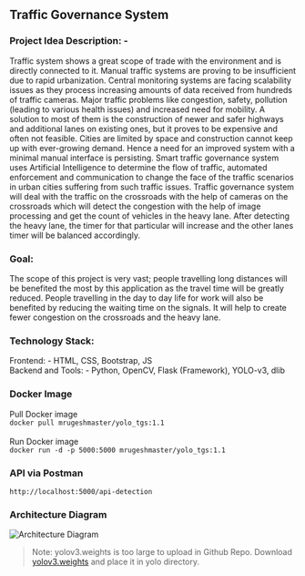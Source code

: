 

## Traffic Governance System

### Project Idea Description: -
Traffic system shows a great scope of trade with the environment and is directly connected to it. Manual traffic systems are proving to be insufficient due to rapid urbanization. Central monitoring systems are facing scalability issues as they process increasing amounts of data received from hundreds of traffic cameras. Major traffic problems like congestion, safety, pollution (leading to various health issues) and increased need for mobility. A solution to most of them is the construction of newer and safer highways and additional lanes on existing ones, but it proves to be expensive and often not feasible. Cities are limited by space and construction cannot keep up with ever-growing demand. Hence a need for an improved system with a minimal manual interface is persisting. Smart traffic governance system uses Artificial Intelligence to determine the flow of traffic, automated enforcement and communication to change the face of the traffic scenarios in urban cities suffering from such traffic issues.
Traffic governance system will deal with the traffic on the crossroads with the help of cameras on the crossroads which will detect the congestion with the help of image processing and get the count of vehicles in the heavy lane. After detecting the heavy lane, the timer for that particular will increase and the other lanes timer will be balanced accordingly.

### Goal: 
The scope of this project is very vast; people travelling long distances will be benefited the most by this application as the travel time will be greatly reduced.
People travelling in the day to day life for work will also be benefited by reducing the waiting time on the signals. It will help to create fewer congestion on the crossroads and the heavy lane.

### Technology Stack:
Frontend: - HTML, CSS, Bootstrap, JS <br>
Backend and Tools: - Python, OpenCV, Flask (Framework), YOLO-v3, dlib

### Docker Image
Pull Docker image <br>
``` docker pull mrugeshmaster/yolo_tgs:1.1  ``` <br><br>
Run Docker image <br>
``` docker run -d -p 5000:5000 mrugeshmaster/yolo_tgs:1.1 ``` <br>

### API via Postman
``` http://localhost:5000/api-detection ```

### Architecture Diagram
![Architecture Diagram](/images/TrafficGovernanceSystem.jpg)


> Note: yolov3.weights is too large to upload in Github Repo. Download [yolov3.weights](https://pjreddie.com/media/files/yolov3.weights) and place it in yolo directory.
